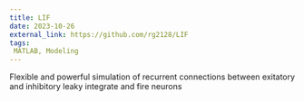 ```yaml
---
title: LIF
date: 2023-10-26
external_link: https://github.com/rg2128/LIF
tags:
 MATLAB, Modeling
---
```


Flexible and powerful simulation of recurrent connections between exitatory and inhibitory leaky integrate and fire neurons
<!--more-->
